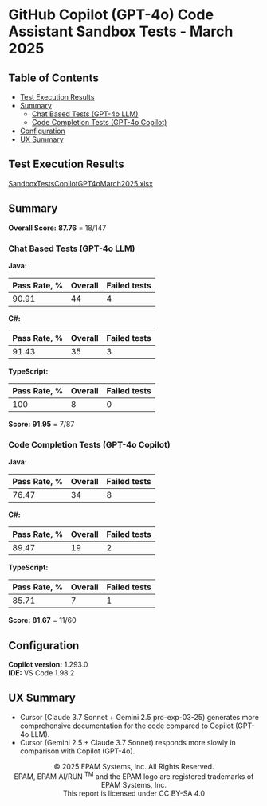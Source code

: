# GitHub Copilot (GPT-4o) Code Assistant Sandbox Tests - March 2025

## Table of Contents
- [Test Execution Results](#test-execution-results)
- [Summary](#summary)
    - [Chat Based Tests (GPT-4o LLM)](#chat-based-tests-gpt-4o-llm)
    - [Code Completion Tests (GPT-4o Copilot)](#code-completion-tests-gpt-4o-copilot)
- [Configuration](#configuration)
- [UX Summary](#ux-summary)

## Test Execution Results

[SandboxTestsCopilotGPT4oMarch2025.xlsx](../../../../../reports/2025/SandboxTestsCopilotGPT4oMarch2025.xlsx)

## Summary

**Overall Score:** **87.76** = 18/147

### Chat Based Tests (GPT-4o LLM)

**Java:**

| Pass Rate, % | Overall | Failed tests |
|--------------|---------|--------------|
| 90.91        | 44      | 4            |

**C#:**

| Pass Rate, % | Overall | Failed tests |
|--------------|---------|--------------|
| 91.43        | 35      | 3            |

**TypeScript:**

| Pass Rate, % | Overall | Failed tests |
|--------------|---------|--------------|
| 100          | 8       | 0            |

**Score:** **91.95** = 7/87

### Code Completion Tests (GPT-4o Copilot)

**Java:**

| Pass Rate, % | Overall | Failed tests |
|--------------|---------|--------------|
| 76.47        | 34      | 8            |

**C#:**

| Pass Rate, % | Overall | Failed tests |
|--------------|---------|--------------|
| 89.47        | 19      | 2            |

**TypeScript:**

| Pass Rate, % | Overall | Failed tests |
|--------------|---------|--------------|
| 85.71        | 7       | 1            |

**Score:** **81.67** = 11/60

## Configuration

**Copilot version:** 1.293.0  
**IDE:** VS Code 1.98.2

## UX Summary

- Cursor (Claude 3.7 Sonnet + Gemini 2.5 pro-exp-03-25) generates more comprehensive documentation for the code compared to Copilot (GPT-4o LLM).
- Cursor (Gemini 2.5 + Claude 3.7 Sonnet) responds more slowly in comparison with Copilot (GPT-4o).

<p style="text-align: center;">    © 2025 EPAM Systems, Inc. All Rights Reserved.<br/>    EPAM, EPAM AI/RUN <sup>TM</sup> and the EPAM logo are registered trademarks of EPAM Systems, Inc.<br>    This report is licensed under CC BY-SA 4.0<br/></p>
